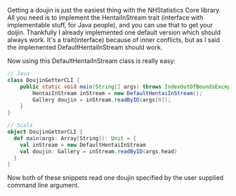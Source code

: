 Getting a doujin is just the easiest thing with the NHStatistics Core library. All you need is to implement the 
HentaiInStream trait (interface with implementable stuff, for Java people), and you can use that to get your doijin. 
Thankfully I already implemented one default version which should always work. It's a trait(interface) because of 
inner conflicts, but as I said the implemented DefaultHentaiInStream should work.

Now using this DefaultHentaiInStream class is really easy:
```java
// Java
class DoujinGetterCLI {
    public static void main(String[] args) throws IndexOutOfBoundsException {
        HentaiInStream inStream = new DefaultHentaiInStream();
        Gallery doujin = inStream.readByID(args[0]);
    }
}
```
```scala
// Scala
object DoujinGetterCLI {
  def main(args: Array[String]): Unit = {
    val inStream = new DefaultHentaiInStream
    val doujin: Gallery = inStream.readByID(args.head)
  }
}
```

Now both of these snippets read one doujin specified by the user supplied command line argument. 
